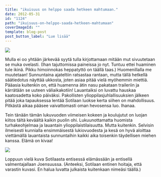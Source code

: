 ```yaml
---
title: "ikuisuus on helppo saada hetkeen mahtumaan."
date: 2012-05-31
id: "1124"
path: "ikuisuus-on-helppo-saada-hetkeen-mahtumaan"
coverImageId: ""
template: blog-post
post_button_label: "Lue lisää"
---
```


[![](/images/huomenna2.jpg)](http://4.bp.blogspot.com/-UkMl1Uk8hEc/T8eHGxaVC4I/AAAAAAAAAsA/wFFlciyJ8nY/s1600/huomenna2.jpg)

Mulla ei oo yhtään järkevää syytä tulla kirjottamaan mitään mut sivuutetaan se muka ovelasti. (Ihan tajuttomissa paineissa jo nyt. Tuntuu ettei huaminen tule ikinä. Pikku himoinnokas heppatyttö on täällä taas.) Huomenillalla me muutetaan! Sunnuntaina ajateltiin ratsastaa rantaan, mutta tällä hetkellä säätiedotus näyttää ukkosta, joten asiaa pitää vielä myöhemmin miettiä. Pääasia kuitenkin on, että huamenna ätin nasu pakataan traileriin ja kärrätään se uuteen väliaikakotiin! Lauantaiksi on luvattu hauskaa kaatosadetta koko päiväksi. Pakollisten ylioppilasjuhlallisuuksien jälkeen pitää joka tapauksessa lentää Sotilaan luokse kerta siihen on mahdollisuus. Pitkästä aikaa pääsee vaivattomasti oman hevosensa luo. Ihanaa.

Tein tänään tämän lukuvuoden viimeisen kokeen ja koulujutut on luojan kiitos tältä keväältä kaikin puolin ohi. Lukuunottamatta huomista turhakeohjelmaa ja lauantain ylioppilaistilaisuutta. Mutta kuitenkin. Selvisin ilmeisesti kunnialla ensimmäisestä lukiovuodesta ja kesä on hyvä aloittaa viettämällä lauantaista sunnuntaihin kaikki aika toisenkin täydellisen miehen kanssa. Elämä on kivaa!

[![](/images/40763_127028704019033_100001357115733_136977_7039868_n.jpg)](http://3.bp.blogspot.com/-nNogfc_XfrE/T8elwhPr6yI/AAAAAAAAAsM/6rY7pgKtxlA/s1600/40763_127028704019033_100001357115733_136977_7039868_n.jpg)

Loppuun vielä kuva Sotilaasta entisessä elämässään ja entisellä valmentajallaan Joensuussa. (Anteeksi, Sotilaan entinen hoitaja, että varastin kuvasi. En halua luvatta julkaista kuitenkaan nimeäsi täällä.)
